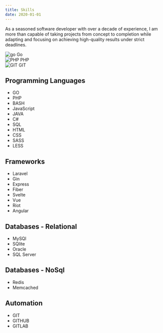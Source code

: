 ```yaml
---
title: Skills
date: 2020-01-01
---
```


As a seasoned software developer with over a decade of experience, I am more than capable of taking projects from concept to completion while adapting and focusing on achieving high-quality results under strict deadlines. <div class="chip"> <img src="https://unpkg.com/simple-icons@v11/icons/go.svg" alt="go"> Go </div> <div class="chip"> <img src="https://unpkg.com/simple-icons@v11/icons/php.svg" alt="PHP"> PHP </div> <div class="chip"> <img src="https://unpkg.com/simple-icons@v11/icons/git.svg" alt="GIT"> GIT </div>

## Programming Languages

-   GO
-   PHP
-   BASH
-   JavaScript
-   JAVA
-   C#
-   SQL
-   HTML
-   CSS
-   SASS
-   LESS

## Frameworks

-   Laravel
-   Gin
-   Express
-   Fiber
-   Svelte
-   Vue
-   Riot
-   Angular

## Databases - Relational

-   MySQl
-   SQlite
-   Oracle
-   SQL Server

## Databases - NoSql

-   Redis
-   Memcached

## Automation

-   GIT
-   GITHUB
-   GITLAB
